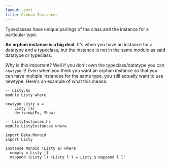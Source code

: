 ```yaml
---
layout: post
title: Orphan Instances
---
```


Typeclasses have unique pairings of the class and the instance for a particular
type.

**An orphan instance is a big deal.** It's when you have an instance for a datatype
and a typeclass, but the instance is not in the same module as said datatype or
typeclass.

Why is this important? Well if you don't own the typeclass/datatype you can `newtype`
it! Even when you think you want an orphan instance so that you can have multiple
instances for the same type, you still actually want to use newtype. Here's an
example of what this means:

    -- Listy.hs
    module Listy where

    newtype Listy a =
        Listy [a]
        deriving(Eq, Show)

    -- ListyInstances.hs
    module ListyInstances where

    import Data.Monoid
    import Listy

    instance Monoid (Listy a) where
      mempty = Listy []
      mappend (Listy l) (Listy l') = Listy $ mappend l l'

